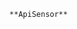                                             **ApiSensor**

                                            
                                            

                                            
